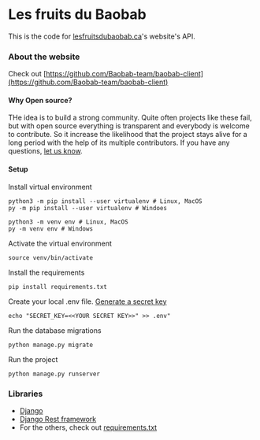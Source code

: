 # Les fruits du Baobab

This is the code for [lesfruitsdubaobab.ca](lesfruitsdubaobab.ca)'s website's API.

### About the website
Check out [https://github.com/Baobab-team/baobab-client](https://github.com/Baobab-team/baobab-client)


#### Why Open source?
THe idea is to build a strong community. Quite often projects like these fail, 
but with open source everything is transparent and everybody is welcome to contribute. So it increase the 
likelihood that the project stays alive for a long period with the help of its 
multiple contributors.
If you have any questions, [let us know](mailto:contact@lesfruitsdubaobab.ca?Subject=Github520question).


#### Setup
Install virtual environment
```
python3 -m pip install --user virtualenv # Linux, MacOS
py -m pip install --user virtualenv # Windoes

python3 -m venv env # Linux, MacOS 
py -m venv env # Windows
```
Activate the virtual environment
```
source venv/bin/activate
```
Install the requirements
```
pip install requirements.txt
```
Create your local .env file.
[Generate a secret key](https://djecrety.ir) 
```
echo "SECRET_KEY=<<YOUR SECRET KEY>>" >> .env" 
```
Run the database migrations
```
python manage.py migrate
```
Run the project
```
python manage.py runserver
```

### Libraries
* [Django](https://www.djangoproject.com)
* [Django Rest framework](http://django-rest-framework.org)
* For the others, check out [requirements.txt](requirements.txt)
